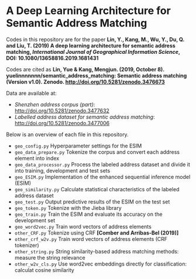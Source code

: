# A Deep Learning Architecture for Semantic Address Matching


Codes in this repository are for the paper **Lin, Y., Kang, M., Wu, Y., Du, Q. and Liu, T. (2019) A deep learning architecture for semantic address matching, *International Journal of Geographical Information Science*, DOI: 10.1080/13658816.2019.1681431**



Codes are cited as **Lin, Yue & Kang, Mengjun. (2019, October 8). yuelinnnnnnn/semantic_address_matching: Semantic address matching (Version v1.0). Zenodo. http://doi.org/10.5281/zenodo.3476673**



Data are available at:

  - *Shenzhen address corpus (part)*: http://doi.org/10.5281/zenodo.3477632
  - *Labelled address dataset for semantic address matching*: http://doi.org/10.5281/zenodo.3477006



Below is an overview of each file in this repository.

  - `geo_config.py` Hyperparameter settings for the ESIM
  - `geo_data_prepare.py` Tokenize the corpus and convert each address element into index
  - `geo_data_processor.py` Process the labeled address dataset and divide it into training, development and test sets
  - `geo_ESIM.py` Implementation of the enhanced sequential inference model (ESIM)
  - `geo_similarity.py` Calculate statistical characteristics of the labeled address dataset
  - `geo_test.py` Output predictive results of the ESIM on the test set
  - `geo_token.py` Tokenize with the Jieba library
  - `geo_train.py` Train the ESIM and evaluate its accuracy on the development set
  - `geo_word2vec.py` Train word vectors of address elements
  - `other_CRF.py` Tokenize using CRF **[Comber and Arribas-Bel (2019)]** 
  - `other_crf_w2v.py` Train word vectors of address elements (CRF tokenizer)
  - `other_string.py` String similarity-based address matching methods: measure the string relevance
  - `other_w2v_cls.py` Use word2vec embeddings directly for classification: calculat cosine similarity
